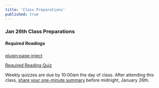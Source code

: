 ```yaml
---
title: 'Class Preparations'
published: true
---
```


### Jan 26th Class Preparations

##### Required Readings
[plugin:page-inject](/required-readings/week-04?template=embedlycardlinkonly)

[Required Reading Quiz](https://canvas.sfu.ca/courses/25492/quizzes/34783?classes=btn,btn-primary)

Weekly quizzes are due by 10:00am the day of class. After attending this class, [share your one-minute summary](https://canvas.sfu.ca/courses/25492/discussion_topics/440791) before midnight, January 26th.

